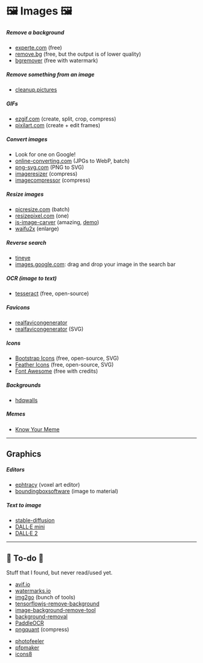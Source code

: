 # 🖼️️ Images 🖼️

<div class="row row-cols-md-2 mt-4"><div>

##### Remove a background

* [experte.com](https://www.experte.com/background-remover) (free)
* [remove.bg](https://www.remove.bg/) (free, but the output is of lower quality)
* [bgremover](https://icons8.com/bgremover) (free with watermark)

##### Remove something from an image

* [cleanup.pictures](https://cleanup.pictures/)

##### GIFs

* [ezgif.com](https://ezgif.com/) (create, split, crop, compress)
* [pixilart.com](https://www.pixilart.com/draw) (create + edit frames)

##### Convert images

* Look for one on Google!
* [online-converting.com](https://online-converting.com/image/) (JPGs to WebP, batch)
* [png-svg.com](https://png-svg.com/) (PNG to SVG)
* [imageresizer](https://imageresizer.com/image-compressor) (compress)
* [imagecompressor](https://imagecompressor.com/) (compress)

##### Resize images

* [picresize.com](https://picresize.com/) (batch)
* [resizepixel.com](https://www.resizepixel.com/) (one)
* [js-image-carver](https://github.com/trekhleb/js-image-carver) (amazing, [demo](https://trekhleb.dev/js-image-carver/))
* [waifu2x](https://waifu2x.io/) (enlarge)
</div><div>

##### Reverse search

* [tineye](https://tineye.com/)
* [images.google.com](https://images.google.com/):  drag and drop your image in the search bar

##### OCR (image to text)

* [tesseract](https://tesseract.projectnaptha.com/) (free, open-source)

##### Favicons

* [realfavicongenerator](https://realfavicongenerator.net/)
* [realfavicongenerator](https://realfavicongenerator.net/svg-favicon/) (SVG)


##### Icons

* [Bootstrap Icons](https://icons.getbootstrap.com/) (free, open-source, SVG)
* [Feather Icons](https://feathericons.com/) (free, open-source, SVG)
* [Font Awesome](https://fontawesome.com/search) (free with credits)

##### Backgrounds

* [hdqwalls](https://hdqwalls.com/)

##### Memes

* [Know Your Meme](https://knowyourmeme.com/)
</div></div>

<hr class="sep-both">

## Graphics

<div class="row row-cols-md-2"><div>

##### Editors

* [ephtracy](https://ephtracy.github.io/) (voxel art editor)
* [boundingboxsoftware](https://boundingboxsoftware.com/materialize/) (image to material)
</div><div>

##### Text to image

* [stable-diffusion](https://github.com/CompVis/stable-diffusion)
* [DALL·E mini](https://huggingface.co/spaces/dalle-mini/dalle-mini)
* [DALL·E 2](https://openai.com/dall-e-2/)
</div></div>

<hr class="sep-both">

## 👻 To-do 👻

Stuff that I found, but never read/used yet.

<div class="row row-cols-md-2"><div>

* [avif.io](https://avif.io/)
* [watermarks.io](https://watermarks.io/)
* [img2go](https://www.img2go.com/) (bunch of tools)
* [tensorflowjs-remove-background](https://github.com/poly-glot/tensorflowjs-remove-background)
* [image-background-remove-tool](https://github.com/OPHoperHPO/image-background-remove-tool)
* [background-removal](https://github.com/topics/background-removal)
* [PaddleOCR](https://github.com/PaddlePaddle/PaddleOCR)
* [pngquant](https://pngquant.org/) (compress)
</div><div>

* [photofeeler](https://www.photofeeler.com/)
* [pfpmaker](https://pfpmaker.com/)
* [icons8](https://icons8.com/)
</div></div>